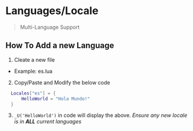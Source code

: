 # Languages/Locale
> Multi-Language Support

## How To Add a new Language
1. Cleate a new file 
  - Example: es.lua
2. Copy/Paste and Modify the below code
  ```lua
    Locales["es"] = {
        HelloWorld = "Hola Mundo!"
    }
  ```
3. `_U('HelloWorld')` in code will display the above. _Ensure any new locale is in **ALL** current languages_